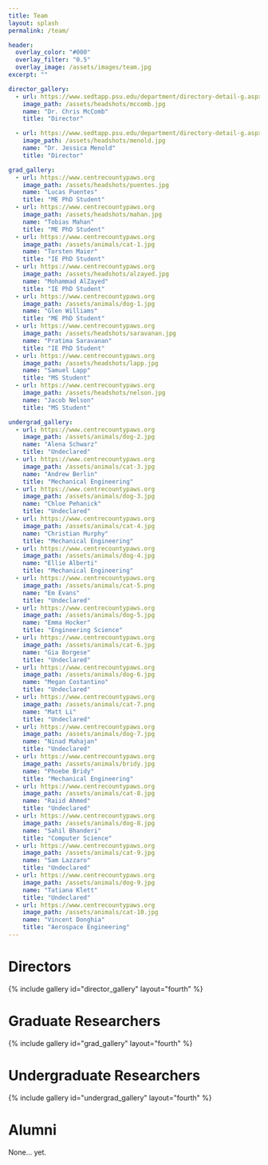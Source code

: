 ```yaml
---
title: Team
layout: splash
permalink: /team/

header:
  overlay_color: "#000"
  overlay_filter: "0.5"
  overlay_image: /assets/images/team.jpg
excerpt: ""

director_gallery:
  - url: https://www.sedtapp.psu.edu/department/directory-detail-g.aspx?q=uum209
    image_path: /assets/headshots/mccomb.jpg
    name: "Dr. Chris McComb"
    title: "Director"

  - url: https://www.sedtapp.psu.edu/department/directory-detail-g.aspx?q=jdm5407
    image_path: /assets/headshots/menold.jpg
    name: "Dr. Jessica Menold"
    title: "Director"

grad_gallery:
  - url: https://www.centrecountypaws.org
    image_path: /assets/headshots/puentes.jpg
    name: "Lucas Puentes"
    title: "ME PhD Student"  
  - url: https://www.centrecountypaws.org
    image_path: /assets/headshots/mahan.jpg
    name: "Tobias Mahan"
    title: "ME PhD Student"
  - url: https://www.centrecountypaws.org
    image_path: /assets/animals/cat-1.jpg
    name: "Torsten Maier"
    title: "IE PhD Student"
  - url: https://www.centrecountypaws.org
    image_path: /assets/headshots/alzayed.jpg
    name: "Mohammad AlZayed"
    title: "IE PhD Student"
  - url: https://www.centrecountypaws.org
    image_path: /assets/animals/dog-1.jpg
    name: "Glen Williams"
    title: "ME PhD Student"
  - url: https://www.centrecountypaws.org
    image_path: /assets/headshots/saravanan.jpg
    name: "Pratima Saravanan"
    title: "IE PhD Student"
  - url: https://www.centrecountypaws.org
    image_path: /assets/headshots/lapp.jpg
    name: "Samuel Lapp"
    title: "MS Student"
  - url: https://www.centrecountypaws.org
    image_path: /assets/headshots/nelson.jpg
    name: "Jacob Nelson"
    title: "MS Student"

undergrad_gallery:
  - url: https://www.centrecountypaws.org
    image_path: /assets/animals/dog-2.jpg
    name: "Alena Schwarz"
    title: "Undeclared"    
  - url: https://www.centrecountypaws.org
    image_path: /assets/animals/cat-3.jpg
    name: "Andrew Berlin"
    title: "Mechanical Engineering"   
  - url: https://www.centrecountypaws.org
    image_path: /assets/animals/dog-3.jpg
    name: "Chloe Pehanick"
    title: "Undeclared"    
  - url: https://www.centrecountypaws.org
    image_path: /assets/animals/cat-4.jpg
    name: "Christian Murphy"
    title: "Mechanical Engineering"
  - url: https://www.centrecountypaws.org
    image_path: /assets/animals/dog-4.jpg
    name: "Ellie Alberti"
    title: "Mechanical Engineering"
  - url: https://www.centrecountypaws.org
    image_path: /assets/animals/cat-5.png
    name: "Em Evans"
    title: "Undeclared"
  - url: https://www.centrecountypaws.org
    image_path: /assets/animals/dog-5.jpg
    name: "Emma Hocker"
    title: "Engineering Science"
  - url: https://www.centrecountypaws.org
    image_path: /assets/animals/cat-6.jpg
    name: "Gia Borgese"
    title: "Undeclared"
  - url: https://www.centrecountypaws.org
    image_path: /assets/animals/dog-6.jpg
    name: "Megan Costantino"
    title: "Undeclared"
  - url: https://www.centrecountypaws.org
    image_path: /assets/animals/cat-7.png
    name: "Matt Li"
    title: "Undeclared"
  - url: https://www.centrecountypaws.org
    image_path: /assets/animals/dog-7.jpg
    name: "Ninad Mahajan"
    title: "Undeclared"
  - url: https://www.centrecountypaws.org
    image_path: /assets/animals/bridy.jpg
    name: "Phoebe Bridy"
    title: "Mechanical Engineering"    
  - url: https://www.centrecountypaws.org
    image_path: /assets/animals/cat-8.jpg
    name: "Raiid Ahmed"
    title: "Undeclared"
  - url: https://www.centrecountypaws.org
    image_path: /assets/animals/dog-8.jpg
    name: "Sahil Bhanderi"
    title: "Computer Science"
  - url: https://www.centrecountypaws.org
    image_path: /assets/animals/cat-9.jpg
    name: "Sam Lazzaro"
    title: "Undeclared"
  - url: https://www.centrecountypaws.org
    image_path: /assets/animals/dog-9.jpg
    name: "Tatiana Klett"
    title: "Undeclared"
  - url: https://www.centrecountypaws.org
    image_path: /assets/animals/cat-10.jpg
    name: "Vincent Donghia"
    title: "Aerospace Engineering"
---
```

# Directors
{% include gallery id="director_gallery" layout="fourth" %}

# Graduate Researchers
{% include gallery id="grad_gallery" layout="fourth" %}

# Undergraduate Researchers
{% include gallery id="undergrad_gallery" layout="fourth" %}

# Alumni
None... yet.
